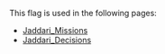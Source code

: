 This flag is used in the following pages:
 - [Jaddari_Missions](../missions/Jaddari_Missions.md)
 - [Jaddari_Decisions](../decisions/Jaddari_Decisions.md)
